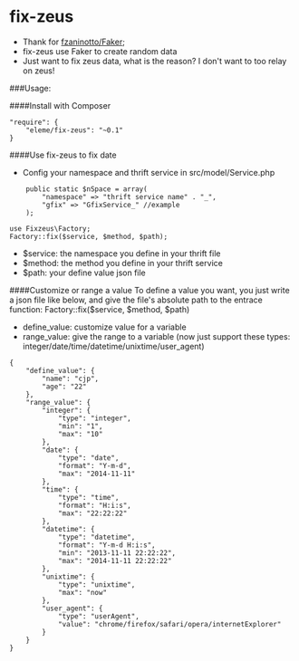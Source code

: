fix-zeus
========

* Thank for [fzaninotto/Faker](https://github.com/fzaninotto/Faker);
* fix-zeus use Faker to create random data
* Just want to fix zeus data, what is the reason? I don't want to too relay on zeus!

###Usage:

####Install with Composer
```
"require": {
    "eleme/fix-zeus": "~0.1"
}
```

####Use fix-zeus to fix date
* Config your namespace and thrift service in src/model/Service.php
```
    public static $nSpace = array(
        "namespace" => "thrift service name" . "_",
        "gfix" => "GfixService_" //example
    );
```
```
use Fixzeus\Factory;
Factory::fix($service, $method, $path);
```
* $service: the namespace you define in your thrift file
* $method: the method you define in your thrift service
* $path: your define value json file

####Customize or range a value
To define a value you want, you just write a json file like below,
and give the file's absolute path to the entrace function: Factory::fix($service, $method, $path)
* define_value: customize value for a variable
* range_value: give the range to a variable (now just support these types: integer/date/time/datetime/unixtime/user_agent)
```
{
    "define_value": {
        "name": "cjp",
        "age": "22"
    },
    "range_value": {
        "integer": {
            "type": "integer",
            "min": "1",
            "max": "10"
        },
        "date": {
            "type": "date",
            "format": "Y-m-d",
            "max": "2014-11-11"
        },
        "time": {
            "type": "time",
            "format": "H:i:s",
            "max": "22:22:22"
        },
        "datetime": {
            "type": "datetime",
            "format": "Y-m-d H:i:s",
            "min": "2013-11-11 22:22:22",
            "max": "2014-11-11 22:22:22"
        },
        "unixtime": {
            "type": "unixtime",
            "max": "now"
        },
        "user_agent": {
            "type": "userAgent",
            "value": "chrome/firefox/safari/opera/internetExplorer"
        }
    }
}
```
